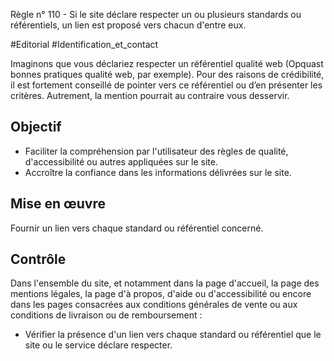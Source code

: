 
Règle n° 110  - Si le site déclare respecter un ou plusieurs standards ou référentiels, un lien est proposé vers chacun d'entre eux.

#Editorial #Identification_et_contact

Imaginons que vous déclariez respecter un référentiel qualité web (Opquast bonnes pratiques qualité web, par exemple). Pour des raisons de crédibilité, il est fortement conseillé de pointer vers ce référentiel ou d’en présenter les critères. Autrement, la mention pourrait au contraire vous desservir.

Objectif
--------

*   Faciliter la compréhension par l'utilisateur des règles de qualité, d'accessibilité ou autres appliquées sur le site.
*   Accroître la confiance dans les informations délivrées sur le site.

Mise en œuvre
-------------

Fournir un lien vers chaque standard ou référentiel concerné.

Contrôle
--------

Dans l'ensemble du site, et notamment dans la page d'accueil, la page des mentions légales, la page d'à propos, d'aide ou d'accessibilité ou encore dans les pages consacrées aux conditions générales de vente ou aux conditions de livraison ou de remboursement :

*   Vérifier la présence d'un lien vers chaque standard ou référentiel que le site ou le service déclare respecter.
